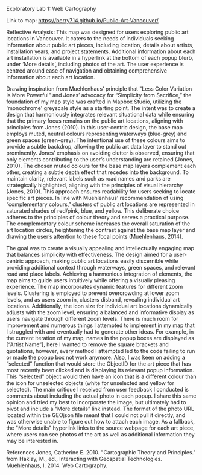 Exploratory Lab 1: Web Cartography

Link to map: https://berry714.github.io/Public-Art-Vancouver/

Reflective Analysis: 
This map was designed for users exploring public art locations in Vancouver. It caters to the needs of individuals seeking information about public art pieces, including location, details about artists, installation years, and project statements. Additional information about each art installation is available in a hyperlink at the bottom of each popup blurb, under ‘More details’, including photos of the art. The user experience is centred around ease of navigation and obtaining comprehensive information about each art location. 

Drawing inspiration from Muehlenhaus’ principle that "Less Color Variation Is More Powerful" and Jones’ advocacy for “Simplicity from Sacrifice,” the foundation of my map style was crafted in Mapbox Studio, utilizing the 'monochrome' greyscale style as a starting point. The intent was to create a design that harmoniously integrates relevant situational data while ensuring that the primary focus remains on the public art locations, aligning with principles from Jones (2010). In this user-centric design, the base map employs muted, neutral colours representing waterways (blue-grey) and green spaces (green-grey). The intentional use of these colours aims to provide a subtle backdrop, allowing the public art data layer to stand out prominently. Jones’ emphasis on avoiding clutter is observed, ensuring that only elements contributing to the user’s understanding are retained (Jones, 2010). The chosen muted colours for the base map layers complement each other, creating a subtle depth effect that recedes into the background. To maintain clarity, relevant labels such as road names and parks are strategically highlighted, aligning with the principles of visual hierarchy (Jones, 2010). This approach ensures readability for users seeking to locate specific art pieces. In line with Muehlenhaus’ recommendation of using “complementary colours,” clusters of public art locations are represented in saturated shades of red/pink, blue, and yellow. This deliberate choice adheres to the principles of colour theory and serves a practical purpose. The complementary colour scheme increases the overall saturation of the art location circles, heightening the contrast against the base map layer and drawing the user’s attention to these focal points (Muehlenhaus, 2014).

The goal was to create a visually appealing and intellectually engaging map that balances simplicity with effectiveness. The design aimed for a user-centric approach, making public art locations easily discernible while providing additional context through waterways, green spaces, and relevant road and place labels. Achieving a harmonious integration of elements, the map aims to guide users intuitively while offering a visually pleasing experience. The map incorporates dynamic features for different zoom levels. Clustering is employed to prevent overcrowding at lower zoom levels, and as users zoom in, clusters disband, revealing individual art locations. Additionally, the icon size for individual art locations dynamically adjusts with the zoom level, ensuring a balanced and informative display as users navigate through different zoom levels. There is much room for improvement and numerous things I attempted to implement in my map that I struggled with and eventually had to generate other ideas. For example, in the current iteration of my map, names in the popup boxes are displayed as [“Artist Name”], here I wanted to remove the square brackets and quotations, however, every method I attempted led to the code failing to run or made the popup box not work anymore. Also, I was keen on adding a “selected” function that would store the ObjectID for the art piece that has most recently been clicked and is displaying its relevant popup information. This “selected” object would then have an icon that is a different colour than the icon for unselected objects (white for unselected and yellow for selected). The main critique I received from user feedback I conducted is comments about including the actual photo in each popup. I share this same opinion and tried my best to incorporate the image, but ultimately had to pivot and include a “More details” link instead. The format of the photo URL located within the GEOjson file meant that I could not pull it directly, and was otherwise unable to figure out how to attach each image. As a fallback, the "More details" hyperlink links to the source webpage for each art piece, where users can see photos of the art as well as additional information they may be interested in.

References
Jones, Catherine E. 2010. "Cartographic Theory and Principles." from Haklay, M., ed., Interacting with Geospatial Technologies.
Muehlenhaus, I. 2014. Web Cartography.

